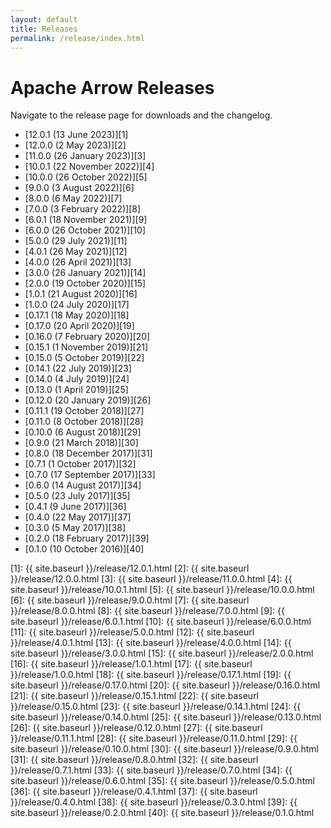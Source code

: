 ```yaml
---
layout: default
title: Releases
permalink: /release/index.html
---
```

<!--
{% comment %}
Licensed to the Apache Software Foundation (ASF) under one or more
contributor license agreements.  See the NOTICE file distributed with
this work for additional information regarding copyright ownership.
The ASF licenses this file to you under the Apache License, Version 2.0
(the "License"); you may not use this file except in compliance with
the License.  You may obtain a copy of the License at

http://www.apache.org/licenses/LICENSE-2.0

Unless required by applicable law or agreed to in writing, software
distributed under the License is distributed on an "AS IS" BASIS,
WITHOUT WARRANTIES OR CONDITIONS OF ANY KIND, either express or implied.
See the License for the specific language governing permissions and
limitations under the License.
{% endcomment %}
-->

# Apache Arrow Releases

Navigate to the release page for downloads and the changelog.

* [12.0.1 (13 June 2023)][1]
* [12.0.0 (2 May 2023)][2]
* [11.0.0 (26 January 2023)][3]
* [10.0.1 (22 November 2022)][4]
* [10.0.0 (26 October 2022)][5]
* [9.0.0 (3 August 2022)][6]
* [8.0.0 (6 May 2022)][7]
* [7.0.0 (3 February 2022)][8]
* [6.0.1 (18 November 2021)][9]
* [6.0.0 (26 October 2021)][10]
* [5.0.0 (29 July 2021)][11]
* [4.0.1 (26 May 2021)][12]
* [4.0.0 (26 April 2021)][13]
* [3.0.0 (26 January 2021)][14]
* [2.0.0 (19 October 2020)][15]
* [1.0.1 (21 August 2020)][16]
* [1.0.0 (24 July 2020)][17]
* [0.17.1 (18 May 2020)][18]
* [0.17.0 (20 April 2020)][19]
* [0.16.0 (7 February 2020)][20]
* [0.15.1 (1 November 2019)][21]
* [0.15.0 (5 October 2019)][22]
* [0.14.1 (22 July 2019)][23]
* [0.14.0 (4 July 2019)][24]
* [0.13.0 (1 April 2019)][25]
* [0.12.0 (20 January 2019)][26]
* [0.11.1 (19 October 2018)][27]
* [0.11.0 (8 October 2018)][28]
* [0.10.0 (6 August 2018)][29]
* [0.9.0 (21 March 2018)][30]
* [0.8.0 (18 December 2017)][31]
* [0.7.1 (1 October 2017)][32]
* [0.7.0 (17 September 2017)][33]
* [0.6.0 (14 August 2017)][34]
* [0.5.0 (23 July 2017)][35]
* [0.4.1 (9 June 2017)][36]
* [0.4.0 (22 May 2017)][37]
* [0.3.0 (5 May 2017)][38]
* [0.2.0 (18 February 2017)][39]
* [0.1.0 (10 October 2016)][40]

[1]: {{ site.baseurl }}/release/12.0.1.html
[2]: {{ site.baseurl }}/release/12.0.0.html
[3]: {{ site.baseurl }}/release/11.0.0.html
[4]: {{ site.baseurl }}/release/10.0.1.html
[5]: {{ site.baseurl }}/release/10.0.0.html
[6]: {{ site.baseurl }}/release/9.0.0.html
[7]: {{ site.baseurl }}/release/8.0.0.html
[8]: {{ site.baseurl }}/release/7.0.0.html
[9]: {{ site.baseurl }}/release/6.0.1.html
[10]: {{ site.baseurl }}/release/6.0.0.html
[11]: {{ site.baseurl }}/release/5.0.0.html
[12]: {{ site.baseurl }}/release/4.0.1.html
[13]: {{ site.baseurl }}/release/4.0.0.html
[14]: {{ site.baseurl }}/release/3.0.0.html
[15]: {{ site.baseurl }}/release/2.0.0.html
[16]: {{ site.baseurl }}/release/1.0.1.html
[17]: {{ site.baseurl }}/release/1.0.0.html
[18]: {{ site.baseurl }}/release/0.17.1.html
[19]: {{ site.baseurl }}/release/0.17.0.html
[20]: {{ site.baseurl }}/release/0.16.0.html
[21]: {{ site.baseurl }}/release/0.15.1.html
[22]: {{ site.baseurl }}/release/0.15.0.html
[23]: {{ site.baseurl }}/release/0.14.1.html
[24]: {{ site.baseurl }}/release/0.14.0.html
[25]: {{ site.baseurl }}/release/0.13.0.html
[26]: {{ site.baseurl }}/release/0.12.0.html
[27]: {{ site.baseurl }}/release/0.11.1.html
[28]: {{ site.baseurl }}/release/0.11.0.html
[29]: {{ site.baseurl }}/release/0.10.0.html
[30]: {{ site.baseurl }}/release/0.9.0.html
[31]: {{ site.baseurl }}/release/0.8.0.html
[32]: {{ site.baseurl }}/release/0.7.1.html
[33]: {{ site.baseurl }}/release/0.7.0.html
[34]: {{ site.baseurl }}/release/0.6.0.html
[35]: {{ site.baseurl }}/release/0.5.0.html
[36]: {{ site.baseurl }}/release/0.4.1.html
[37]: {{ site.baseurl }}/release/0.4.0.html
[38]: {{ site.baseurl }}/release/0.3.0.html
[39]: {{ site.baseurl }}/release/0.2.0.html
[40]: {{ site.baseurl }}/release/0.1.0.html
